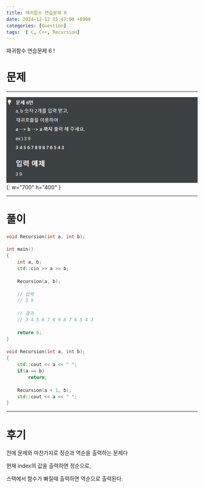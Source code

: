 ```yaml
---
title: 재귀함수 연습문제 6
date: 2024-12-12 15:47:00 +0900
categories: [Question]  
tags:  [ C, C++, Recursion]
---
```


재귀함수 연습문제 6 !

# 문제   
---------------------------------------

![Desktop View](/assets/img/Recursion6.png){: w="700" h="400" }

---------------------------------------

# 풀이

```c++
void Recursion(int a, int b);

int main()
{
    int a, b;
    std::cin >> a >> b;

    Recursion(a, b);

    // 입력
    // 3 9

    // 결과
    // 3 4 5 6 7 8 9 8 7 6 5 4 3

    return 0;
}

void Recursion(int a, int b);
{
    std::cout << a << " ";
    if(a == b)
        return;

    Recursion(a + 1, b);
    std::cout << a << " ";
}
```
---------------------------------------

# 후기

전에 문제와 마찬가지로 정순과 역순을 출력하는 문제다

현재 index의 값을 출력하면 정순으로, 

스택에서 함수가 빠질때 출력하면 역순으로 출력된다.

